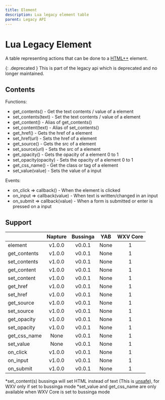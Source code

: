 ```yaml
---
title: Element
description: Lua legacy element table
parent: Legacy API
---
```


# Lua Legacy Element

A table representing actions that can be done to a [HTML++](../../htmlpp/index.md) element.

{: .deprecated }
This is part of the legacy api which is deprecated and no longer maintained.

## Contents

Functions:

- get_contents() - Get the text contents / value of a element
- set_contents(text) - Set the text contents / value of a element
- get_content() - Alias of get_contents()
- set_content(text) - Alias of set_contents()
- get_href() - Gets the href of a element
- set_href(url) - Sets the href of a element
- get_source() - Gets the src of a element
- set_source(url) - Sets the src of a element
- get_opacity() - Gets the opacity of a element 0 to 1
- set_opacity(opacity) - Sets the opacity of a element 0 to 1
- get_css_name() - Get the class or tag of a element
- set_value(value) - Sets the value of a input

Events:

- on_click => callback() - When the element is clicked
- on_input => callback(value) - When text is written/changed in an input
- on_submit => callback(value) - When a form is submitted or enter is pressed on a input

## Support

|              | Napture                  | Bussinga                    | YAB                    | WXV Core            |
| ------------ | :----------------------: | :-------------------------: | :--------------------: | :-----------------: |
| element      | <span full>v1.0.0</span> | <span full>v0.0.1</span>    | <span none>None</span> | <span full>1</span> |
| get_contents | <span full>v1.0.0</span> | <span full>v0.0.1</span>    | <span none>None</span> | <span full>1</span> |
| set_contents | <span full>v1.0.0</span> | <span partial>v0.0.1</span> | <span none>None</span> | <span full>1</span> |
| get_content  | <span full>v1.0.0</span> | <span full>v0.0.1</span>    | <span none>None</span> | <span full>1</span> |
| set_content  | <span full>v1.0.0</span> | <span partial>v0.0.1</span> | <span none>None</span> | <span full>1</span> |
| get_href     | <span full>v1.0.0</span> | <span full>v0.0.1</span>    | <span none>None</span> | <span full>1</span> |
| set_href     | <span full>v1.0.0</span> | <span full>v0.0.1</span>    | <span none>None</span> | <span full>1</span> |
| get_source   | <span full>v1.0.0</span> | <span full>v0.0.1</span>    | <span none>None</span> | <span full>1</span> |
| set_source   | <span full>v1.0.0</span> | <span full>v0.0.1</span>    | <span none>None</span> | <span full>1</span> |
| get_opacity  | <span full>v1.0.0</span> | <span full>v0.0.1</span>    | <span none>None</span> | <span full>1</span> |
| set_opacity  | <span full>v1.0.0</span> | <span full>v0.0.1</span>    | <span none>None</span> | <span full>1</span> |
| get_css_name | <span none>None</span>   | <span full>v0.0.1</span>    | <span none>None</span> | <span full>1</span> |
| set_value    | <span none>None</span>   | <span full>v0.0.1</span>    | <span none>None</span> | <span full>1</span> |
| on_click     | <span full>v1.0.0</span> | <span full>v0.0.1</span>    | <span none>None</span> | <span full>1</span> |
| on_input     | <span full>v1.0.0</span> | <span full>v0.0.1</span>    | <span none>None</span> | <span full>1</span> |
| on_submit    | <span full>v1.0.0</span> | <span full>v0.0.1</span>    | <span none>None</span> | <span full>1</span> |

*set_content(s) bussinga will set HTML instead of text (This is [unsafe](https://github.com/inventionpro/Bussinga-attack)), for WXV only if set to bussinga mode
*set_value and get_css_name are only available when WXV Core is set to bussinga mode